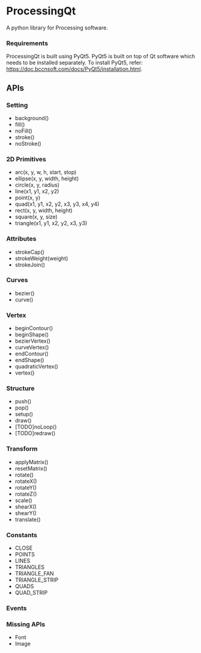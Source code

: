# ProcessingQt

A python library for Processing software. 

### Requirements

ProcessingQt is built using PyQt5. PyQt5 is built on top of Qt software which needs to be installed separately. To install PyQt5, refer: https://doc.bccnsoft.com/docs/PyQt5/installation.html.

## APIs

### Setting
* background()
* fill()
* noFill()
* stroke()
* noStroke()

### 2D Primitives
* arc(x, y, w, h, start, stop)
* ellipse(x, y, width, height)
* circle(x, y, radius)
* line(x1, y1, x2, y2)
* point(x, y)
* quad(x1, y1, x2, y2, x3, y3, x4, y4)
* rect(x, y, width, height)
* square(x, y, size)
* triangle(x1, y1, x2, y2, x3, y3)

### Attributes
* strokeCap()
* strokeWeight(weight)
* strokeJoin()

### Curves
* bezier()
* curve()

### Vertex
* beginContour()
* beginShape()
* bezierVertex()
* curveVertex()
* endContour()
* endShape()
* quadraticVertex()
* vertex()

### Structure
* push()
* pop()
* setup()
* draw()
* [TODO]noLoop()
* [TODO]redraw()

### Transform
* applyMatrix()
* resetMatrix()
* rotate()
* rotateX()
* rotateY()
* rotateZ()
* scale()
* shearX()
* shearY()
* translate()

### Constants
* CLOSE
* POINTS
* LINES
* TRIANGLES
* TRIANGLE_FAN
* TRIANGLE_STRIP
* QUADS
* QUAD_STRIP

### Events

### Missing APIs
* Font
* Image
